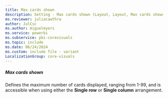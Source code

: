 ```yaml
---
title: Max cards shown
description: Setting - Max cards shown (Layout, Layout, Max cards shown)
ms.reviewer: juliacawthra
author: JulCsc
ms.author: miguelmyers
ms.service: powerbi
ms.subservice: pbi-corevisuals
ms.topic: include
ms.date: 06/24/2024
ms.custom: include file - variant
LocalizationGroup: core-visuals
---
```

##### Max cards shown

Defines the maximum number of cards displayed, ranging from 1-99, and is accessible when using either the **Single row** or **Single column** arrangement.
